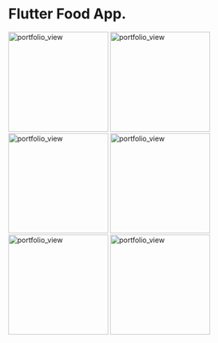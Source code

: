 <h1>Flutter Food App.</h1>

<img width="200" alt="portfolio_view" src="https://user-images.githubusercontent.com/34390549/145694883-18050a24-8c2d-43b4-85d9-8ddb2a7ec5ee.png">  <img width="200" alt="portfolio_view" src="https://user-images.githubusercontent.com/34390549/145694887-da2e16e2-55a1-4b9c-9eb6-d26e8d82dc99.png">
<img width="200" alt="portfolio_view" src="https://user-images.githubusercontent.com/34390549/145694889-d2c4743a-3bf4-4f81-957b-1fd1a2242c4f.png">
<img width="200" alt="portfolio_view" src="https://user-images.githubusercontent.com/34390549/145694892-ff7eb950-f87c-4a66-a432-3161513d178b.png">
<img width="200" alt="portfolio_view" src="https://user-images.githubusercontent.com/34390549/145694895-d7e77c3e-cd5f-49b3-9033-e42ac359c471.png">
<img width="200" alt="portfolio_view" src="https://user-images.githubusercontent.com/34390549/145694897-2d611ff6-8768-46de-b1b3-f0e9b34ddf5e.png">
